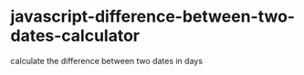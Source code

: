 # javascript-difference-between-two-dates-calculator
calculate the difference between two dates in days
